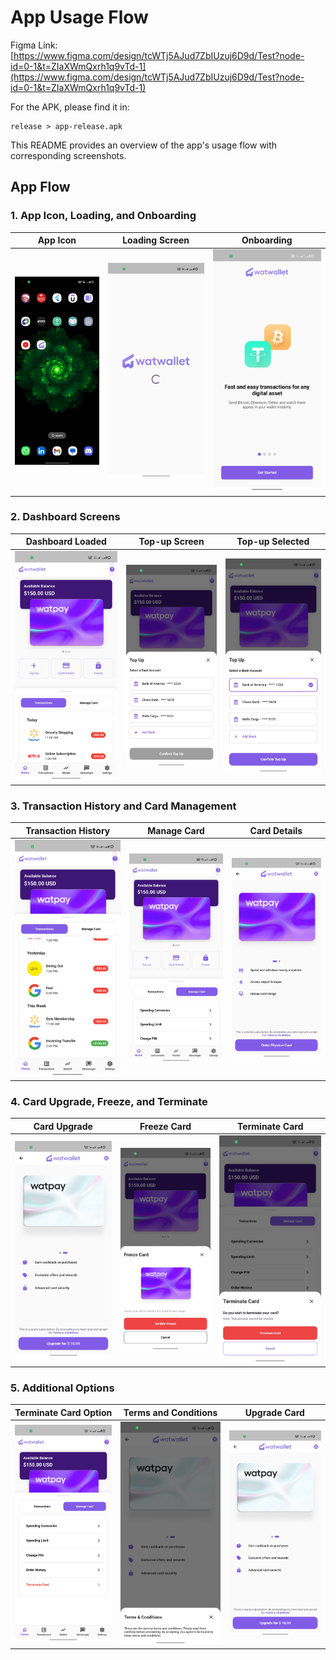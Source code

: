 # App Usage Flow

Figma Link: [https://www.figma.com/design/tcWTj5AJud7ZbIUzuj6D9d/Test?node-id=0-1&t=ZIaXWmQxrh1q9vTd-1](https://www.figma.com/design/tcWTj5AJud7ZbIUzuj6D9d/Test?node-id=0-1&t=ZIaXWmQxrh1q9vTd-1)

For the APK, please find it in:

```
release > app-release.apk
```

This README provides an overview of the app's usage flow with corresponding screenshots.

## App Flow

### 1. App Icon, Loading, and Onboarding

| App Icon | Loading Screen | Onboarding |
| --- | --- | --- |
| ![App Icon](release/snapshots/app_icon.jpg) | ![Loading Screen](release/snapshots/app_loading.jpg) | ![Onboarding](release/snapshots/app_onboarding.jpg) |

### 2. Dashboard Screens

| Dashboard Loaded | Top-up Screen | Top-up Selected |
| --- | --- | --- |
| ![Dashboard Loaded](release/snapshots/app_dashboard_loaded.jpg) | ![Top-up Screen](release/snapshots/app_dashboard_topup.jpg) | ![Top-up Selected](release/snapshots/app_dashboard_topup_selected.jpg) |

### 3. Transaction History and Card Management

| Transaction History | Manage Card | Card Details |
| --- | --- | --- |
| ![Transaction History](release/snapshots/app_dashboard_transaction_history.jpg) | ![Manage Card](release/snapshots/app_dashboard_manage_card.jpg) | ![Card Details](release/snapshots/app_card_details.jpg) |

### 4. Card Upgrade, Freeze, and Terminate

| Card Upgrade | Freeze Card | Terminate Card |
| --- | --- | --- |
| ![Card Upgrade](release/snapshots/app_card_details_upgrade.jpg) | ![Freeze Card](release/snapshots/app_freeze_card.jpg) | ![Terminate Card](release/snapshots/app_terminate_card.jpg) |

### 5. Additional Options

| Terminate Card Option | Terms and Conditions | Upgrade Card |
| --- | --- | --- |
| ![Terminate Card Option](release/snapshots/app_terminate_card_option.jpg) | ![Terms and Conditions](release/snapshots/app_terms_and_conditions.jpg) | ![Upgrade Card](release/snapshots/app_upgrade_card.jpg) |
